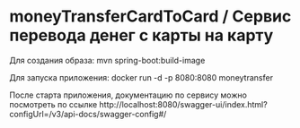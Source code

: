 # moneyTransferCardToCard / Сервис перевода денег с карты на карту 

Для создания образа: mvn spring-boot:build-image

Для запуска приложения: docker run -d -p 8080:8080 moneytransfer

После старта приложения, документацию по сервису можно посмотреть по ссылке http://localhost:8080/swagger-ui/index.html?configUrl=/v3/api-docs/swagger-config#/
